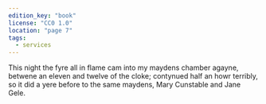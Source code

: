 ```yaml
---
edition_key: "book"
license: "CC0 1.0"
location: "page 7"
tags:
  - services
---
```

This
night the fyre all in flame cam into my maydens chamber agayne,
betwene an eleven and twelve of the cloke; contynued half an
howr terribly, so it did a yere before to the same maydens, Mary
Cunstable and Jane Gele.
